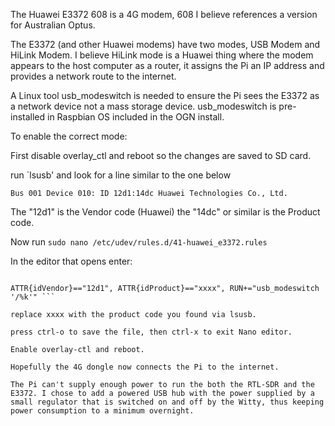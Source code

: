 The Huawei E3372 608 is a 4G modem, 608 I believe references a version for Australian Optus.

The E3372 (and other Huawei modems) have two modes, USB Modem and HiLink Modem. I believe HiLink mode is a Huawei thing where the modem appears to the host computer as a router, it assigns the Pi an IP address and provides a network route to the internet.

A Linux tool usb_modeswitch is needed to ensure the Pi sees the E3372 as a network device not a mass storage device.
usb_modeswitch is pre-installed in Raspbian OS included in the OGN install.

To enable the correct mode:

First disable overlay_ctl and reboot so the changes are saved to SD card.

run `lsusb' and look for a line similar to the one below

`Bus 001 Device 010: ID 12d1:14dc Huawei Technologies Co., Ltd.`

The "12d1" is the Vendor code (Huawei) the "14dc" or similar is the Product code.

Now run `sudo nano /etc/udev/rules.d/41-huawei_e3372.rules`

In the editor that opens enter:

```# Huawei E3372

ATTR{idVendor}=="12d1", ATTR{idProduct}=="xxxx", RUN+="usb_modeswitch '/%k'" ```

replace xxxx with the product code you found via lsusb.

press ctrl-o to save the file, then ctrl-x to exit Nano editor.

Enable overlay-ctl and reboot.

Hopefully the 4G dongle now connects the Pi to the internet.

The Pi can't supply enough power to run the both the RTL-SDR and the E3372. I chose to add a powered USB hub with the power supplied by a small regulator that is switched on and off by the Witty, thus keeping power consumption to a minimum overnight.
